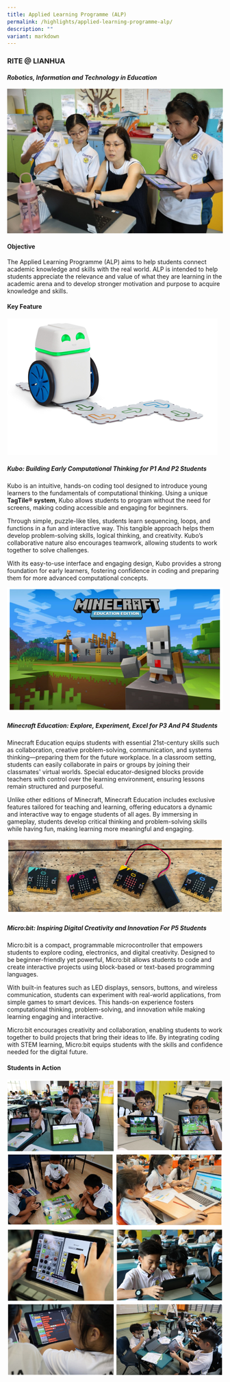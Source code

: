 ```yaml
---
title: Applied Learning Programme (ALP)
permalink: /highlights/applied-learning-programme-alp/
description: ""
variant: markdown
---
```

### **RITE @ LIANHUA**

#### _**Robotics, Information and Technology in Education**_

![](/images/Highlights/Applied%20Learning%20Programme/1.jpg)

#### Objective  

The Applied Learning Programme (ALP) aims to help students connect academic knowledge and skills with the real world. ALP is intended to help students appreciate the relevance and value of what they are learning in the academic arena and to develop stronger motivation and purpose to acquire knowledge and skills.

#### Key Feature

![](/images/Highlights/Applied%20Learning%20Programme/3.png)

##### Kubo: Building Early Computational Thinking for P1 And P2 Students

Kubo is an intuitive, hands-on coding tool designed to introduce young learners to the fundamentals of computational thinking. Using a unique **TagTile® system**, Kubo allows students to program without the need for screens, making coding accessible and engaging for beginners.

Through simple, puzzle-like tiles, students learn sequencing, loops, and functions in a fun and interactive way. This tangible approach helps them develop problem-solving skills, logical thinking, and creativity. Kubo’s collaborative nature also encourages teamwork, allowing students to work together to solve challenges.

With its easy-to-use interface and engaging design, Kubo provides a strong foundation for early learners, fostering confidence in coding and preparing them for more advanced computational concepts.

![](/images/Highlights/Applied%20Learning%20Programme/4.png)

##### Minecraft Education: Explore, Experiment, Excel for P3 And P4 Students

Minecraft Education equips students with essential 21st-century skills such as collaboration, creative problem-solving, communication, and systems thinking—preparing them for the future workplace. In a classroom setting, students can easily collaborate in pairs or groups by joining their classmates' virtual worlds. Special educator-designed blocks provide teachers with control over the learning environment, ensuring lessons remain structured and purposeful.

Unlike other editions of Minecraft, Minecraft Education includes exclusive features tailored for teaching and learning, offering educators a dynamic and interactive way to engage students of all ages. By immersing in gameplay, students develop critical thinking and problem-solving skills while having fun, making learning more meaningful and engaging.

![](/images/Highlights/Applied%20Learning%20Programme/5.png)

##### Micro:bit: Inspiring Digital Creativity and Innovation For P5 Students

Micro:bit is a compact, programmable microcontroller that empowers students to explore coding, electronics, and digital creativity. Designed to be beginner-friendly yet powerful, Micro:bit allows students to code and create interactive projects using block-based or text-based programming languages.

With built-in features such as LED displays, sensors, buttons, and wireless communication, students can experiment with real-world applications, from simple games to smart devices. This hands-on experience fosters computational thinking, problem-solving, and innovation while making learning engaging and interactive.

Micro:bit encourages creativity and collaboration, enabling students to work together to build projects that bring their ideas to life. By integrating coding with STEM learning, Micro:bit equips students with the skills and confidence needed for the digital future.

#### Students in Action

![](/images/Highlights/Applied%20Learning%20Programme/6.png)
![](/images/Highlights/Applied%20Learning%20Programme/7.png)
![](/images/Highlights/Applied%20Learning%20Programme/8.png)
![](/images/Highlights/Applied%20Learning%20Programme/9.png)
